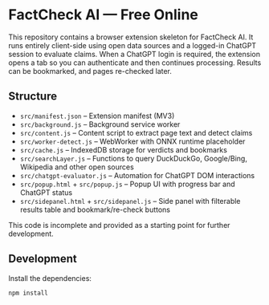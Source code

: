 # FactCheck AI — Free Online

This repository contains a browser extension skeleton for FactCheck AI. It runs entirely client-side using open data sources and a logged-in ChatGPT session to evaluate claims. When a ChatGPT login is required, the extension opens a tab so you can authenticate and then continues processing. Results can be bookmarked, and pages re-checked later.

## Structure

- `src/manifest.json` – Extension manifest (MV3)
- `src/background.js` – Background service worker
- `src/content.js` – Content script to extract page text and detect claims
- `src/worker-detect.js` – WebWorker with ONNX runtime placeholder
- `src/cache.js` – IndexedDB storage for verdicts and bookmarks
- `src/searchLayer.js` – Functions to query DuckDuckGo, Google/Bing, Wikipedia and other open sources
- `src/chatgpt-evaluator.js` – Automation for ChatGPT DOM interactions
- `src/popup.html` + `src/popup.js` – Popup UI with progress bar and ChatGPT status
- `src/sidepanel.html` + `src/sidepanel.js` – Side panel with filterable results table and bookmark/re-check buttons

This code is incomplete and provided as a starting point for further development.

## Development

Install the dependencies:

```bash
npm install

